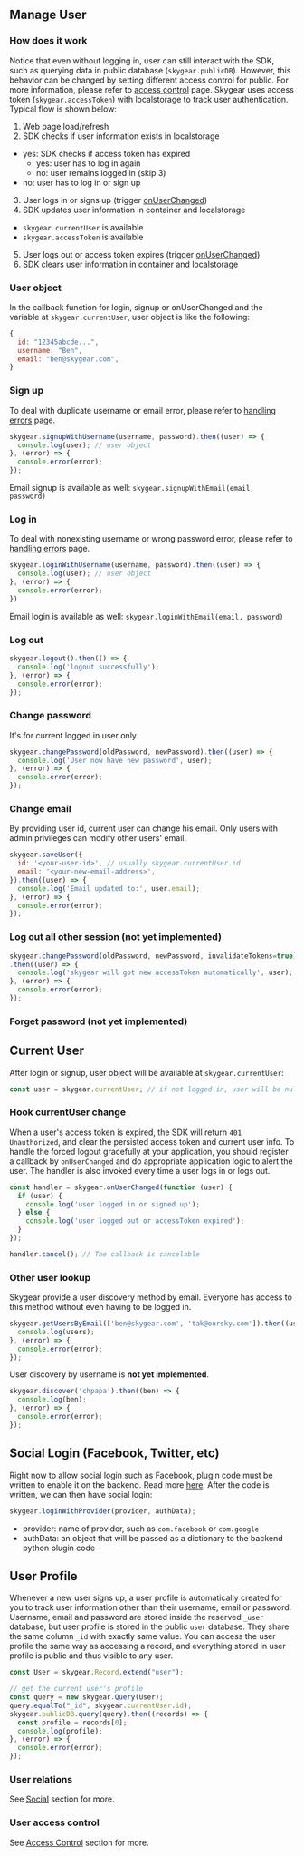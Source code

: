 <a name="manage-user"></a>
## Manage User

### How does it work

Notice that even without logging in, user can still interact with the SDK,
such as querying data in public database (`skygear.publicDB`). However, this
behavior can be changed by setting different access control for public. For
more information, please refer to [access control](/js/guide/access-control#acl-default)
page. Skygear uses access token (`skygear.accessToken`) with localstorage to
track user authentication. Typical flow is shown below:

1. Web page load/refresh
2. SDK checks if user information exists in localstorage
  - yes: SDK checks if access token has expired
    + yes: user has to log in again
    + no: user remains logged in (skip 3)
  - no: user has to log in or sign up
3. User logs in or signs up (trigger [onUserChanged](#current-user))
4. SDK updates user information in container and localstorage
  - `skygear.currentUser` is available
  - `skygear.accessToken` is available
5. User logs out or access token expires (trigger [onUserChanged](#current-user))
6. SDK clears user information in container and localstorage

### User object

In the callback function for login, signup or onUserChanged and the variable
at `skygear.currentUser`, user object is like the following:

``` javascript
{
  id: "12345abcde...",
  username: "Ben",
  email: "ben@skygear.com",
}
```

### Sign up

To deal with duplicate username or email error, please refer to
[handling errors](/js/guide/handling-errors) page.

``` javascript
skygear.signupWithUsername(username, password).then((user) => {
  console.log(user); // user object
}, (error) => {
  console.error(error);
});
```

Email signup is available as well: `skygear.signupWithEmail(email, password)`

### Log in

To deal with nonexisting username or wrong password error, please refer to
[handling errors](/js/guide/handling-errors) page.

``` javascript
skygear.loginWithUsername(username, password).then((user) => {
  console.log(user); // user object
}, (error) => {
  console.error(error);    
})
```

Email login is available as well: `skygear.loginWithEmail(email, password)`

### Log out

``` javascript
skygear.logout().then(() => {
  console.log('logout successfully');
}, (error) => {
  console.error(error);
});
```

### Change password

It's for current logged in user only.

``` javascript
skygear.changePassword(oldPassword, newPassword).then((user) => {
  console.log('User now have new password', user);
}, (error) => {
  console.error(error);
});
```

### Change email

By providing user id, current user can change his email.
Only users with admin privileges can modify other users' email.

``` javascript
skygear.saveUser({
  id: '<your-user-id>', // usually skygear.currentUser.id
  email: '<your-new-email-address>',
}).then((user) => {
  console.log('Email updated to:', user.email);
}, (error) => {
  console.error(error);
});
```

### Log out all other session (not yet implemented)

``` javascript
skygear.changePassword(oldPassword, newPassword, invalidateTokens=true)
.then((user) => {
  console.log('skygear will got new accessToken automatically', user);
}, (error) => {
  console.error(error);
});
```

### Forget password (not yet implemented)

<a name="current-user"></a>
## Current User

After login or signup, user object will be available at `skygear.currentUser`:

``` javascript
const user = skygear.currentUser; // if not logged in, user will be null
```

### Hook currentUser change

When a user's access token is expired, the SDK will return `401 Unauthorized`,
and clear the persisted access token and current user info. To handle the forced
logout gracefully at your application, you should register a callback by
`onUserChanged` and do appropriate application logic to alert the user. The
handler is also invoked every time a user logs in or logs out.

``` javascript
const handler = skygear.onUserChanged(function (user) {
  if (user) {
    console.log('user logged in or signed up');
  } else {
    console.log('user logged out or accessToken expired');
  }
});

handler.cancel(); // The callback is cancelable
```

### Other user lookup

Skygear provide a user discovery method by email. Everyone has access to this
method without even having to be logged in.

``` javascript
skygear.getUsersByEmail(['ben@skygear.com', 'tak@oursky.com']).then((users) => {
  console.log(users);
}, (error) => {
  console.error(error);
});
```

User discovery by username is **not yet implemented**.

``` javascript
skygear.discover('chpapa').then((ben) => {
  console.log(ben);
}, (error) => {
  console.error(error);
});
```

<a name="social-login"></a>
## Social Login (Facebook, Twitter, etc)

Right now to allow social login such as Facebook, plugin code must be written
to enable it on the backend. Read more [here](/plugin/guide/guide-auth).
After the code is written, we can then have social login:

``` javascript
skygear.loginWithProvider(provider, authData);
```

- provider: name of provider, such as `com.facebook` or `com.google`
- authData: an object that will be passed as a dictionary to the backend python
plugin code

<a name="user-profile"></a>
## User Profile

Whenever a new user signs up, a user profile is automatically created for
you to track user information other than their username, email or password.
Username, email and password are stored inside the reserved `_user` database,
but user profile is stored in the public `user` database. They share the same
column `_id` with exactly same value. You can access the
user profile the same way as accessing a record, and everything stored in
user profile is public and thus visible to any user.

``` javascript
const User = skygear.Record.extend("user");

// get the current user's profile
const query = new skygear.Query(User);
query.equalTo("_id", skygear.currentUser.id);
skygear.publicDB.query(query).then((records) => {
  const profile = records[0];
  console.log(profile);
}, (error) => {
  console.error(error);
});
```

### User relations

See [Social](/js/guide/relation) section for more.

### User access control

See [Access Control](/js/guide/access-control/role) section for more.
